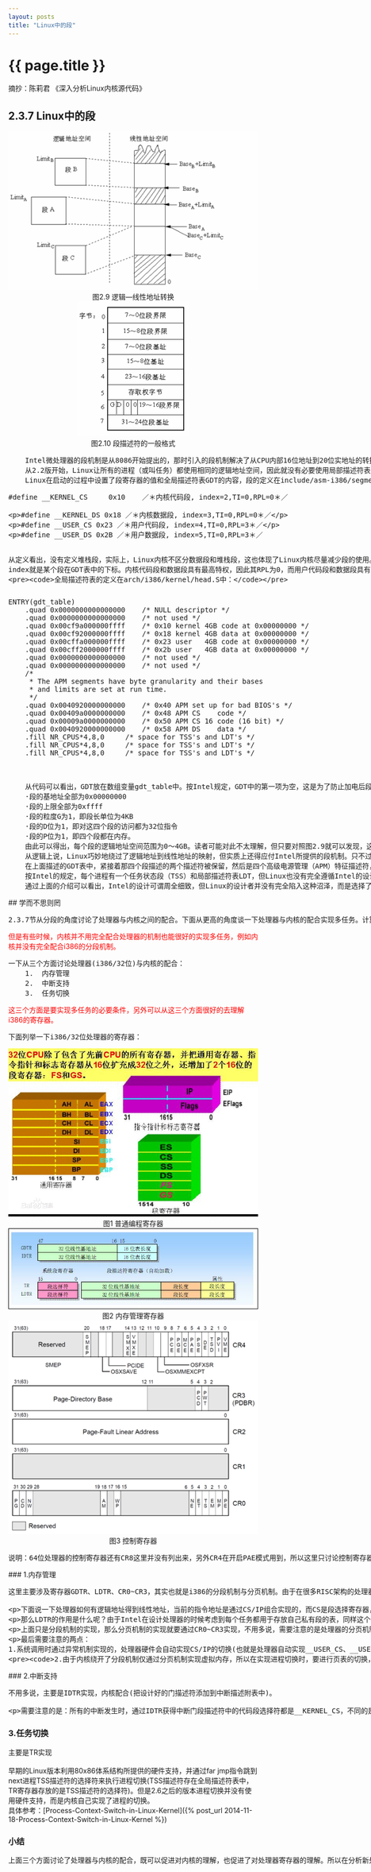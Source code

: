 ```yaml
---
layout: posts
title: "Linux中的段"
---
```

# {{ page.title }}
摘抄：陈莉君 《深入分析Linux内核源代码》
## 2.3.7 Linux中的段
<div align=center><img src="/images/linux中的段/图2.9逻辑—线性地址转换.gif" alt="图2.9"></div>
<div align=center>图2.9 逻辑—线性地址转换</div>
<div align=center><img src="/images/linux中的段/图2.10段描述符的一般格式.gif" alt="图2.10"></div>
<div align=center>图2.10 段描述符的一般格式</div>
<xmp class="my_xmp_class">    Intel微处理器的段机制是从8086开始提出的，那时引入的段机制解决了从CPU内部16位地址到20位实地址的转换。为了保持这种兼容性，386仍然使用段机制，但比以前复杂得多。因此，Linux内核的设计并没有全部采用Intel所提供的段方案，仅仅有限度地使用了一下分段机制。这不仅简化了Linux内核的设计，而且为把Linux移植到其他平台创造了条件，因为很多RISC处理器并不支持段机制。但是，对段机制相关知识的了解是进入Linux内核的必经之路。
	从2.2版开始，Linux让所有的进程（或叫任务）都使用相同的逻辑地址空间，因此就没有必要使用局部描述符表LDT。但内核中也用到LDT，那只是在VM86模式中运行Wine，因为就是说在Linux上模拟运行Winodws软件或DOS软件的程序时才使用。
	Linux在启动的过程中设置了段寄存器的值和全局描述符表GDT的内容，段的定义在include/asm-i386/segment.h中：
</xmp>
<xmp class="prettyprint linenums">#define __KERNEL_CS     0x10    ／＊内核代码段, index=2,TI=0,RPL=0＊／

#define __KERNEL_DS     0x18    ／＊内核数据段, index=3,TI=0,RPL=0＊／

#define __USER_CS       0x23    ／＊用户代码段, index=4,TI=0,RPL=3＊／

#define __USER_DS       0x2B    ／＊用户数据段, index=5,TI=0,RPL=3＊／
</xmp>
<xmp class="my_xmp_class">    从定义看出，没有定义堆栈段，实际上，Linux内核不区分数据段和堆栈段，这也体现了Linux内核尽量减少段的使用。因为没有使用LDT，因此，TI=0,并把这4个段都放在GDT中, index就是某个段在GDT表中的下标。内核代码段和数据段具有最高特权，因此其RPL为0，而用户代码段和数据段具有最低特权，因此其RPL为3。可以看出，Linux内核再次简化了特权级的使用，使用了两个特权级而不是4个。

	全局描述符表的定义在arch/i386/kernel/head.S中：
</xmp>
<div style="width: 1024px; height: 369px; overflow: scroll">
<xmp class="prettyprint linenums">ENTRY(gdt_table)
    .quad 0x0000000000000000	/* NULL descriptor */
	.quad 0x0000000000000000	/* not used */
	.quad 0x00cf9a000000ffff	/* 0x10 kernel 4GB code at 0x00000000 */
	.quad 0x00cf92000000ffff	/* 0x18 kernel 4GB data at 0x00000000 */
	.quad 0x00cffa000000ffff	/* 0x23 user   4GB code at 0x00000000 */
	.quad 0x00cff2000000ffff	/* 0x2b user   4GB data at 0x00000000 */
	.quad 0x0000000000000000	/* not used */
	.quad 0x0000000000000000	/* not used */
	/*
	 * The APM segments have byte granularity and their bases
	 * and limits are set at run time.
	 */
	.quad 0x0040920000000000	/* 0x40 APM set up for bad BIOS's */
	.quad 0x00409a0000000000	/* 0x48 APM CS    code */
	.quad 0x00009a0000000000	/* 0x50 APM CS 16 code (16 bit) */
	.quad 0x0040920000000000	/* 0x58 APM DS    data */
	.fill NR_CPUS*4,8,0		/* space for TSS's and LDT's */
	.fill NR_CPUS*4,8,0		/* space for TSS's and LDT's */
	.fill NR_CPUS*4,8,0		/* space for TSS's and LDT's */
</xmp>
</div>
<xmp class="my_xmp_class">    从代码可以看出，GDT放在数组变量gdt_table中。按Intel规定，GDT中的第一项为空，这是为了防止加电后段寄存器未经初始化就进入保护模式而使用GDT的。第二项也没用。从下标2到5共4项对应于前面的4种段描述符值。对照图2.10，从描述符的数值可以得出：
	·段的基地址全部为0x00000000
	·段的上限全部为0xffff
	·段的粒度G为1，即段长单位为4KB
	·段的D位为1，即对这四个段的访问都为32位指令
	·段的P位为1，即四个段都在内存。
	由此可以得出，每个段的逻辑地址空间范围为0～4GB。读者可能对此不太理解，但只要对照图2.9就可以发现，这种设置既简单又巧妙。因为每个段的基地址为0，因此，逻辑地址到线性地址映射保持不变，也就是说，偏移量就是线性地址，我们以后所提到的逻辑地址（或虚拟地址）和线性地址指的也就是同一地址。看来，Linux巧妙地把段机制给绕过去了，而完全利用了分页机制。
	从逻辑上说，Linux巧妙地绕过了逻辑地址到线性地址的映射，但实质上还得应付Intel所提供的段机制。只不过，Linux把段机制变得相当简单，它只把段分为两种：用户态（RPL＝3）的段和内核态（RPL=0）的段，因此，描述符投影寄存器的内容很少发生变化，只在进程从用户态切换到内核态或者反之时才发生变化。另外，用户段和内核段的区别也仅仅在其RPL不同，因此内核根本无需访问描述符投影寄存器，当然也无需访问GDT，而仅从段寄存器的最低两位就可以获取RPL的信息。Linux这样设计所带来的好处是显而易见的，Intel的分段部件对Linux性能造成的影响可以忽略不计。
	在上面描述的GDT表中，紧接着那四个段描述的两个描述符被保留，然后是四个高级电源管理（APM）特征描述符，对此不进行详细讨论。
	按Intel的规定，每个进程有一个任务状态段（TSS）和局部描述符表LDT，但Linux也没有完全遵循Intel的设计思路。如前所述，Linux的进程没有使用LDT，而对TSS的使用也非常有限，每个CPU仅使用一个TSS。
	通过上面的介绍可以看出，Intel的设计可谓周全细致，但Linux的设计者并没有完全陷入这种沼泽，而是选择了简洁而有效的途径，以完成所需功能并达到较好的性能为目
</xmp>
## 学而不思则罔
<xmp class="my_xmp_class">2.3.7节从分段的角度讨论了处理器与内核之间的配合。下面从更高的角度谈一下处理器与内核的配合实现多任务。计算机系统从最初发展到现在，硬件、软件都在发展着，而且二者的发展有些地方是目的相同的。例如多任务这个方向，内存管理是实现多任务的必要条件，硬件在这方面的发展是MMU去支持内存管理，而软件的发展就是内核去配合MMU，从而才能实现内存管理的虚拟空间、分页。
</xmp>
<font color="red">但是有些时候，内核并不用完全配合处理器的机制也能很好的实现多任务，例如内核并没有完全配合i386的分段机制。</font><br>
<xmp class="my_xmp_class">一下从三个方面讨论处理器(i386/32位)与内核的配合：
    1.  内存管理
    2.  中断支持
    3.  任务切换
</xmp>
<font color="red">这三个方面是要实现多任务的必要条件，另外可以从这三个方面很好的去理解i386的寄存器。</font>
<xmp class="my_xmp_class">下面列举一下i386/32位处理器的寄存器：
</xmp>
<div align=center><img src="/images/linux中的段/普通编程寄存器.jpg" alt="普通编程寄存器"></div>
<div align=center>图1 普通编程寄存器</div>
<div align=center><img src="/images/linux中的段/内存管理寄存器.jpg" alt="内存管理寄存器"></div>
<div align=center>图2 内存管理寄存器</div>
<div align=center><img src="/images/linux中的段/控制寄存器.png" alt="控制寄存器"></div>
<div align=center>图3 控制寄存器</div>
<xmp class="my_xmp_class">说明：64位处理器的控制寄存器还有CR8这里并没有列出来，另外CR4在开启PAE模式用到，所以这里只讨论控制寄存器的CR0~CR3。
</xmp>
### 1.内存管理
<xmp class="my_xmp_class">这里主要涉及寄存器GDTR、LDTR、CR0~CR3，其实也就是i386的分段机制与分页机制。由于在很多RISC架构的处理器仅支持分页不支持分段，内核为了移植的方便，所以内核并没有完全配合分段机制。怎么能够躲过内存的分段机制呢，内核把所有段基地址都设置为0，这样逻辑地址和线性地址是一样的(这也是不区分逻辑地址与线性地址的原因)，具体可以参考上文。

下面说一下处理器如何有逻辑地址得到线性地址，当前的指令地址是通过CS/IP组合实现的，而CS是段选择寄存器，IP是偏移寄存器。段选择寄存器用于查找段描述符，段描述符中存放着段基地址，从而段基地址加上偏移量实现逻辑地址到线性地址的转换。那么怎么通过段选择符查找段描述符呢？其实所有的段描述符都放在内存之中的一个表中(虽然段选择符的影子寄存器中存在段选择符)，这样就存在一个问题，这个表的物理地址是什么呢？GDTR就是用来描述这个表的物理地址等属性。

那么LDTR的作用是什么呢？由于Intel在设计处理器的时候考虑到每个任务都用于存放自己私有段的表，同样这个表也放在内存中，LDTR就用于描述这个表的属性，但是大多数用户态的进程并不使用私有描述，所以这里不多介绍。

上面只是分段机制的实现，那么分页机制的实现就要通过CR0~CR3实现，不用多说，需要注意的是处理器的分页机制是通过两级实现。

最后需要注意的两点：
    1.系统调用时通过异常机制实现的，处理器硬件会自动实现CS/IP的切换(也就是处理器自动实现__USER_CS、__USER_DS与__KERNEL_CS、__USER_DS的切换)。内核要做的就是去把设计好的_USER_CS、__USER_DS、__KERNEL_CS、__USER_DS添加到全局描述表中。

    2.由于内核绕开了分段机制仅通过分页机制实现虚拟内存，所以在实现进程切换时，要进行页表的切换，也就是CR0~CR3的切换。
</xmp>
### 2.中断支持
<xmp class="my_xmp_class">不用多说，主要是IDTR实现，内核配合(把设计好的门描述符添加到中断描述附表中)。

需要注意的是：所有的中断发生时，通过IDTR获得中断门段描述符中的代码段选择符都是__KERNEL_CS，不同的是IP不一样。而系统调用的异常门描述符中的代码段选择符也是__KERNEL_CS，而IP指向system_call，system_call通过不同的参数实现不同的系统调用。
</xmp>
### 3.任务切换
主要是TR实现<br><br>
早期的Linux版本利用80x86体系结构所提供的硬件支持，并通过far jmp指令跳到next进程TSS描述符的选择符来执行进程切换(TSS描述符存在全局描述符表中，TR寄存器存放的是TSS描述符的选择符)。但是2.6之后的版本进程切换并没有使用硬件支持，而是内核自己实现了进程的切换。<br>
具体参考：[Process-Context-Switch-in-Linux-Kernel]({% post_url 2014-11-18-Process-Context-Switch-in-Linux-Kernel %})
### 小结
<xmp class="my_xmp_class">上面三个方面讨论了处理器与内核的配合，既可以促进对内核的理解，也促进了对处理器寄存器的理解。所以在分析新处理器上的内核代码时，也可以从上面三个方面分析。例如arm处理器，由于arm处理器架构比较灵活，一般说arm寄存器并没有内存管理相关的寄存器，只说7种模式下的16个寄存器，其实arm的内存管理需要协处理器CP15去支持。另外arm处理器的内存管理也没有段机制，直接就是页机制。
</xmp>